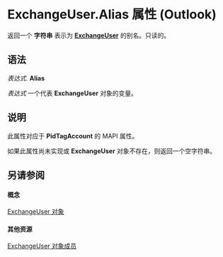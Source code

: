 
# ExchangeUser.Alias 属性 (Outlook)

返回一个 **字符串** 表示为 **[ExchangeUser](6ec117d1-7fdb-aa36-b567-1242f8238df0.md)** 的别名。只读的。


## 语法

 _表达式_. **Alias**

 _表达式_ 一个代表 **ExchangeUser** 对象的变量。


## 说明

此属性对应于 **PidTagAccount** 的 MAPI 属性。

如果此属性尚未实现或 **ExchangeUser** 对象不存在，则返回一个空字符串。


## 另请参阅


#### 概念


[ExchangeUser 对象](6ec117d1-7fdb-aa36-b567-1242f8238df0.md)
#### 其他资源


[ExchangeUser 对象成员](b9489e9d-0b8e-1c8d-d5df-8def4b1ee5e8.md)